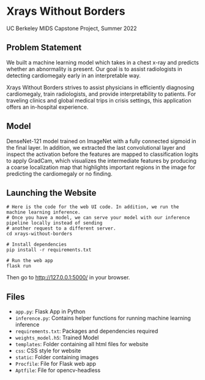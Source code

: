 # Xrays Without Borders
UC Berkeley MIDS Capstone Project, Summer 2022

## Problem Statement
We built a machine learning model which takes in a chest x-ray and predicts whether an abnormality is present. Our goal is to assist radiologists in detecting cardiomegaly early in an interpretable way.

Xrays Without Borders strives to assist physicians in efficiently diagnosing cardiomegaly, train radiologists, and provide interpretability to patients. For traveling clinics and global medical trips in crisis settings, this application offers an in-hospital experience.

## Model
DenseNet-121 model trained on ImageNet with a fully connected sigmoid in the final layer. In addition, we extracted the last convolutional layer and inspect the activation before the features are mapped to classification logits to apply GradCam, which visualizes the intermediate features by producing a coarse localization map that highlights important regions in the image for predicting the cardiomegaly or no finding.

## Launching the Website
```
# Here is the code for the web UI code. In addition, we run the machine learning inference.
# Once you have a model, we can serve your model with our inference pipeline locally instead of sending 
# another request to a different server.
cd xrays-without-borders

# Install dependencies
pip install -r requirements.txt

# Run the web app
flask run 
```

Then go to http://127.0.0.1:5000/ in your browser.

## Files
  * `app.py`: Flask App in Python
  * `inference.py`: Contains helper functions for running machine learning inference
  * `requirements.txt`: Packages and dependencies required
  * `weights_model.h5`: Trained Model
  * `templates`: Folder containing all html files for website
  * `css`: CSS style for website
  * `static`: Folder containing images
  * `Procfile`: File for Flask web app
  * `Aptfile`: File for opencv-headless


